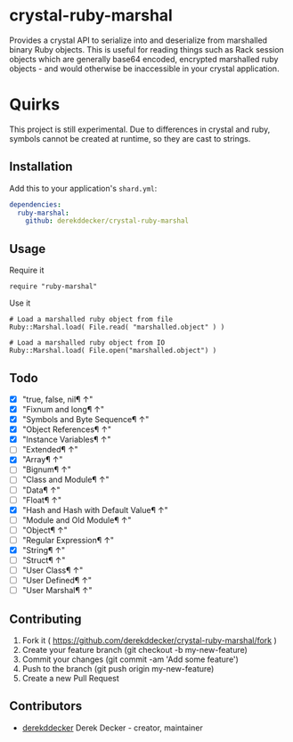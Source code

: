 # crystal-ruby-marshal

Provides a crystal API to serialize into and deserialize from marshalled binary 
Ruby objects. This is useful for reading things such as Rack session objects which 
are generally base64 encoded, encrypted marshalled ruby objects - and would otherwise
be inaccessible in your crystal application. 

# Quirks
This project is still experimental. Due to differences in crystal and ruby, symbols 
cannot be created at runtime, so they are cast to strings.

## Installation

Add this to your application's `shard.yml`:

```yaml
dependencies:
  ruby-marshal:
    github: derekddecker/crystal-ruby-marshal
```

## Usage

Require it
```crystal
require "ruby-marshal"
```

Use it
```crystal
# Load a marshalled ruby object from file
Ruby::Marshal.load( File.read( "marshalled.object" ) )

# Load a marshalled ruby object from IO
Ruby::Marshal.load( File.open("marshalled.object") )
```

## Todo
 - [x] "true, false, nil¶ ↑"
 - [x] "Fixnum and long¶ ↑"
 - [x] "Symbols and Byte Sequence¶ ↑"
 - [x] "Object References¶ ↑"
 - [x] "Instance Variables¶ ↑"
 - [ ] "Extended¶ ↑"
 - [x] "Array¶ ↑"
 - [ ] "Bignum¶ ↑"
 - [ ] "Class and Module¶ ↑"
 - [ ] "Data¶ ↑"
 - [ ] "Float¶ ↑"
 - [x] "Hash and Hash with Default Value¶ ↑"
 - [ ] "Module and Old Module¶ ↑"
 - [ ] "Object¶ ↑" 
 - [ ] "Regular Expression¶ ↑"
 - [x] "String¶ ↑"
 - [ ] "Struct¶ ↑"
 - [ ] "User Class¶ ↑"
 - [ ] "User Defined¶ ↑"
 - [ ] "User Marshal¶ ↑"

## Contributing

1. Fork it ( https://github.com/derekddecker/crystal-ruby-marshal/fork )
2. Create your feature branch (git checkout -b my-new-feature)
3. Commit your changes (git commit -am 'Add some feature')
4. Push to the branch (git push origin my-new-feature)
5. Create a new Pull Request

## Contributors

- [derekddecker](https://github.com/derekddecker) Derek Decker - creator, maintainer
